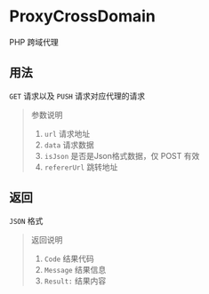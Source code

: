 # ProxyCrossDomain

PHP 跨域代理

## 用法

`GET` 请求以及 `PUSH` 请求对应代理的请求

> 参数说明
> 1. `url` 请求地址
> 1. `data` 请求数据
> 1. `isJson` 是否是Json格式数据，仅 POST 有效
> 1. `refererUrl` 跳转地址
> 

## 返回

`JSON` 格式

> 返回说明
> 1. `Code` 结果代码
> 1. `Message` 结果信息
> 1. `Result:` 结果内容